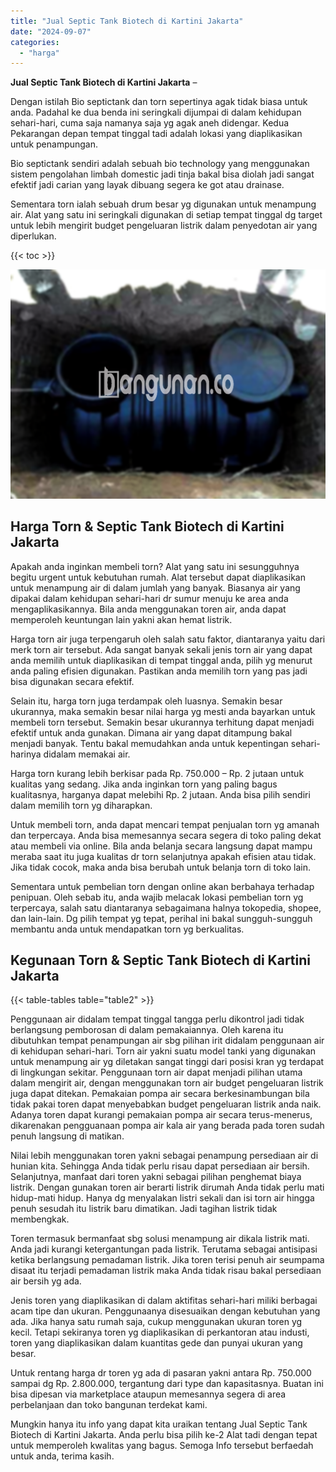 ```yaml
---
title: "Jual Septic Tank Biotech di Kartini Jakarta"
date: "2024-09-07"
categories: 
  - "harga"
---
```


**Jual Septic Tank Biotech di Kartini Jakarta** –

Dengan istilah Bio septictank dan torn sepertinya agak tidak biasa untuk anda. Padahal ke dua benda ini seringkali dijumpai di dalam kehidupan sehari-hari, cuma saja namanya saja yg agak aneh didengar. Kedua Pekarangan depan tempat tinggal tadi adalah lokasi yang diaplikasikan untuk penampungan.

Bio septictank sendiri adalah sebuah bio technology yang menggunakan sistem pengolahan limbah domestic jadi tinja bakal bisa diolah jadi sangat efektif jadi carian yang layak dibuang segera ke got atau drainase.

Sementara torn ialah sebuah drum besar yg digunakan untuk menampung air. Alat yang satu ini seringkali digunakan di setiap tempat tinggal dg target untuk lebih mengirit budget pengeluaran listrik dalam penyedotan air yang diperlukan.

{{< toc >}}

![Jual Septic Tank Biotech di Kartini Jakarta](/images/jual-bio-septictank-29.png)

## Harga Torn & Septic Tank Biotech di Kartini Jakarta

Apakah anda inginkan membeli torn? Alat yang satu ini sesungguhnya begitu urgent untuk kebutuhan rumah. Alat tersebut dapat diaplikasikan untuk menampung air di dalam jumlah yang banyak. Biasanya air yang dipakai dalam kehidupan sehari-hari dr sumur menuju ke area anda mengaplikasikannya. Bila anda menggunakan toren air, anda dapat memperoleh keuntungan lain yakni akan hemat listrik.

Harga torn air juga terpengaruh oleh salah satu faktor, diantaranya yaitu dari merk torn air tersebut. Ada sangat banyak sekali jenis torn air yang dapat anda memilih untuk diaplikasikan di tempat tinggal anda, pilih yg menurut anda paling efisien digunakan. Pastikan anda memilih torn yang pas jadi bisa digunakan secara efektif.

Selain itu, harga torn juga terdampak oleh luasnya. Semakin besar ukurannya, maka semakin besar nilai harga yg mesti anda bayarkan untuk membeli torn tersebut. Semakin besar ukurannya terhitung dapat menjadi efektif untuk anda gunakan. Dimana air yang dapat ditampung bakal menjadi banyak. Tentu bakal memudahkan anda untuk kepentingan sehari-harinya didalam memakai air.

Harga torn kurang lebih berkisar pada Rp. 750.000 – Rp. 2 jutaan untuk kualitas yang sedang. Jika anda inginkan torn yang paling bagus kualitasnya, harganya dapat melebihi Rp. 2 jutaan. Anda bisa pilih sendiri dalam memilih torn yg diharapkan.

Untuk membeli torn, anda dapat mencari tempat penjualan torn yg amanah dan terpercaya. Anda bisa memesannya secara segera di toko paling dekat atau membeli via online. Bila anda belanja secara langsung dapat mampu meraba saat itu juga kualitas dr torn selanjutnya apakah efisien atau tidak. Jika tidak cocok, maka anda bisa berubah untuk belanja torn di toko lain.

Sementara untuk pembelian torn dengan online akan berbahaya terhadap penipuan. Oleh sebab itu, anda wajib melacak lokasi pembelian torn yg terpercaya, salah satu diantaranya sebagaimana halnya tokopedia, shopee, dan lain-lain. Dg pilih tempat yg tepat, perihal ini bakal sungguh-sungguh membantu anda untuk mendapatkan torn yg berkualitas.

## Kegunaan Torn & Septic Tank Biotech di Kartini Jakarta

{{< table-tables table="table2" >}}

Penggunaan air didalam tempat tinggal tangga perlu dikontrol jadi tidak berlangsung pemborosan di dalam pemakaiannya. Oleh karena itu dibutuhkan tempat penampungan air sbg pilihan irit didalam penggunaan air di kehidupan sehari-hari. Torn air yakni suatu model tanki yang digunakan untuk menampung air yg diletakan sangat tinggi dari posisi kran yg terdapat di lingkungan sekitar. Penggunaan torn air dapat menjadi pilihan utama dalam mengirit air, dengan menggunakan torn air budget pengeluaran listrik juga dapat ditekan. Pemakaian pompa air secara berkesinambungan bila tidak pakai toren dapat menyebabkan budget pengeluaran listrik anda naik. Adanya toren dapat kurangi pemakaian pompa air secara terus-menerus, dikarenakan pengguanaan pompa air kala air yang berada pada toren sudah penuh langsung di matikan.

Nilai lebih menggunakan toren yakni sebagai penampung persediaan air di hunian kita. Sehingga Anda tidak perlu risau dapat persediaan air bersih. Selanjutnya, manfaat dari toren yakni sebagai pilihan penghemat biaya listrik. Dengan gunakan toren air berarti listrik dirumah Anda tidak perlu mati hidup-mati hidup. Hanya dg menyalakan listri sekali dan isi torn air hingga penuh sesudah itu listrik baru dimatikan. Jadi tagihan listrik tidak membengkak.

Toren termasuk bermanfaat sbg solusi menampung air dikala listrik mati. Anda jadi kurangi ketergantungan pada listrik. Terutama sebagai antisipasi ketika berlangsung pemadaman listrik. Jika toren terisi penuh air seumpama disaat itu terjadi pemadaman listrik maka Anda tidak risau bakal persediaan air bersih yg ada.

Jenis toren yang diaplikasikan di dalam aktifitas sehari-hari miliki berbagai acam tipe dan ukuran. Penggunaanya disesuaikan dengan kebutuhan yang ada. Jika hanya satu rumah saja, cukup menggunakan ukuran toren yg kecil. Tetapi sekiranya toren yg diaplikasikan di perkantoran atau industi, toren yang diaplikasikan dalam kuantitas gede dan punyai ukuran yang besar.

Untuk rentang harga dr toren yg ada di pasaran yakni antara Rp. 750.000 sampai dg Rp. 2.800.000, tergantung dari type dan kapasitasnya. Buatan ini bisa dipesan via marketplace ataupun memesannya segera di area perbelanjaan dan toko bangunan terdekat kami.

Mungkin hanya itu info yang dapat kita uraikan tentang Jual Septic Tank Biotech di Kartini Jakarta. Anda perlu bisa pilih ke-2 Alat tadi dengan tepat untuk memperoleh kwalitas yang bagus. Semoga Info tersebut berfaedah untuk anda, terima kasih.
